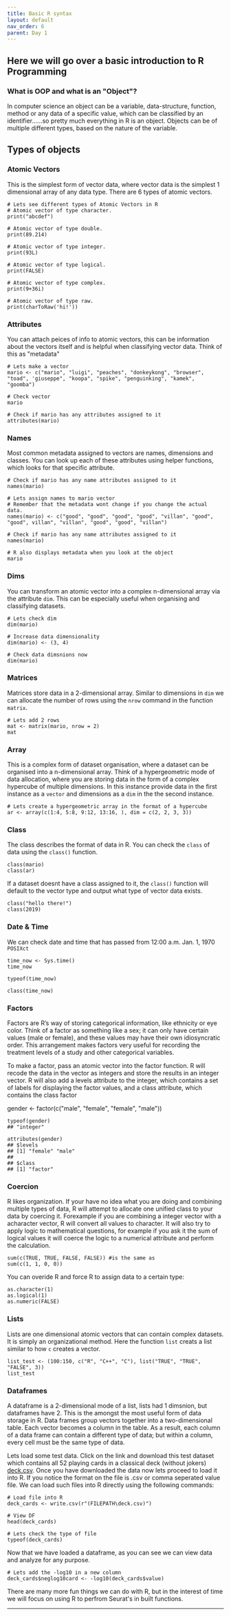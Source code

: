 ```yaml
---
title: Basic R syntax
layout: default
nav_order: 6
parent: Day 1
---
```


## Here we will go over a basic introduction to R Programming
### What is OOP and what is an "Object"?
In computer science an object can be a variable, data-structure, function, method or any data of a specific value, which can be classified by an identifier......so pretty much everything in R is an object. Objects can be of multiple different types, based on the nature of the variable. 

## Types of objects
### Atomic Vectors
This is the simplest form of vector data, where vector data is the simplest 1 dimensional array of any data type. There are 6 types of atomic vectors.

```
# Lets see different types of Atomic Vectors in R
# Atomic vector of type character.
print("abcdef")

# Atomic vector of type double.
print(89.214)

# Atomic vector of type integer.
print(93L)

# Atomic vector of type logical.
print(FALSE)

# Atomic vector of type complex.
print(9+36i)

# Atomic vector of type raw.
print(charToRaw('hi!'))
```
### Attributes
You can attach peices of info to atomic vectors, this can be information about the vectors itself and is helpful when classifying vector data. Think of this as "metadata"
```
# Lets make a vector
mario <- c("mario", "luigi", "peaches", "donkeykong", "browser", "toad", 'giuseppe", "koopa", "spike", "penguinking", "kamek", "goomba")

# Check vector
mario

# Check if mario has any attributes assigned to it
attributes(mario)
```

### Names
Most common metadata assigned to vectors are names, dimensions and classes. You can look up each of these attributes using helper functions, which looks for that specific attribute.
```
# Check if mario has any name attributes assigned to it
names(mario)

# Lets assign names to mario vector
# Remember that the metadata wont change if you change the actual data.
names(mario) <- c("good", "good", "good", "good", "villan", "good", "good", villan", "villan", "good", "good", "villan") 

# Check if mario has any name attributes assigned to it
names(mario)

# R also displays metadata when you look at the object
mario
```

### Dims
You can transform an atomic vector into a complex n-dimensional array via the attribute `dim`. This can be especially useful when organising and classifying datasets.

```
# Lets check dim
dim(mario)

# Increase data dimensionality
dim(mario) <- (3, 4)

# Check data dimsnions now
dim(mario)
```
### Matrices
Matrices store data in a 2-dimensional array. Similar to dimensions in `dim` we can allocate the number of rows using the `nrow` command in the function `matrix`.

```
# Lets add 2 rows
mat <- matrix(mario, nrow = 2)
mat
```

### Array
This is a complex form of dataset organisation, where a dataset can be organised into a n-dimensional array. Think of a hypergeometric mode of data allocation, where you are storing data in the form of a complex hypercube of multiple dimensions. In this instance provide data in the first instance as a `vector` and dimensions as a `dim` in the the second instance.

```
# Lets create a hypergeometric array in the format of a hypercube
ar <- array(c(1:4, 5:8, 9:12, 13:16, ), dim = c(2, 2, 3, 3))
```

### Class
The class describes the format of data in R. You can check the `class` of data using the `class()` function.
```
class(mario)
class(ar)
```

If a dataset doesnt have a class assigned to it, the `class()` function will default to the vector type and output what type of vector data exists.
```
class("hello there!")
class(2019)
```

### Date & Time
We can check date and time that has passed from 12:00 a.m. Jan. 1, 1970 `POSIXct`
```
time_now <- Sys.time()
time_now

typeof(time_now)

class(time_now)
```

### Factors
Factors are R’s way of storing categorical information, like ethnicity or eye color. Think of a factor as something like a sex; it can only have certain values (male or female), and these values may have their own idiosyncratic order. This arrangement makes factors very useful for recording the treatment levels of a study and other categorical variables.

To make a factor, pass an atomic vector into the factor function. R will recode the data in the vector as integers and store the results in an integer vector. R will also add a levels attribute to the integer, which contains a set of labels for displaying the factor values, and a class attribute, which contains the class factor

gender <- factor(c("male", "female", "female", "male"))

```
typeof(gender)
## "integer"

attributes(gender)
## $levels
## [1] "female" "male"  
## 
## $class
## [1] "factor"
```

### Coercion

R likes organization. If your have no idea what you are doing and combining multiple types of data, R will attempt to allocate one unified class to your data by coercing it.
Forexample if you are combining a integer vector with a acharacter vector, R will convert all values to character. It will also try to apply logic to mathematical questions, for example
if you ask it the sum of logical values it will coerce the logic to a numerical attribute and perform the calculation.

```
sum(c(TRUE, TRUE, FALSE, FALSE)) #is the same as
sum(c(1, 1, 0, 0))
```

You can overide R and force R to assign data to a certain type:
```
as.character(1)
as.logical(1)
as.numeric(FALSE)
```

### Lists
Lists are one dimensional atomic vectors that can contain complex datasets. It is simply an organizational method. Here the function `list` creats a list similar to how `c` creates a vector.

```
list_test <- (100:150, c("R", "C++", "C"), list("TRUE", "TRUE", "FALSE", 3))
list_test
```

### Dataframes
A dataframe is a 2-dimensional mode of a list, lists had 1 dimsnion, but dataframes have 2. This is the amongst the most useful form of data storage in R.
Data frames group vectors together into a two-dimensional table. Each vector becomes a column in the table. As a result, each column of a data frame can contain a different type of data; but within a column, every cell must be the same type of data.

Lets load some test data. Click on the link and download this test dataset which contains all 52 playing cards in a classical deck (without jokers) [deck.csv](https://github.com/Dragonmasterx87/CompBio1-Tulane/blob/main/assets/data/deck.csv). Once you have downloaded the data now lets proceed to load it into R. If you notice the format on the file is .csv or comma seperated value file. We can load such files into R directly using the following commands:

```
# Load file into R
deck_cards <- write.csv(r"(FILEPATH\deck.csv)")

# View DF
head(deck_cards)

# Lets check the type of file
typeof(deck_cards)
```
Now that we have loaded a dataframe, as you can see we can view data and analyze for any purpose. 

```
# Lets add the -log10 in a new column 
deck_cards$neglog10card <- -log10(deck_cards$value)
```

There are many more fun things we can do with R, but in the interest of time we will focus on using R to perfrom Seurat's in built functions.

----



















